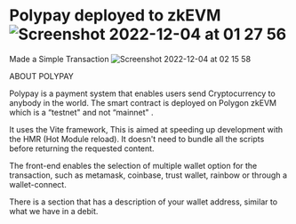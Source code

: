 # Polypay deployed to zkEVM![Screenshot 2022-12-04 at 01 27 56](https://user-images.githubusercontent.com/79017352/205467988-62f71576-c85c-41eb-81be-49bbb36b19f9.png)
Made a Simple Transaction
![Screenshot 2022-12-04 at 02 15 58](https://user-images.githubusercontent.com/79017352/205469324-c6214409-e4b2-4aad-a93a-15a69a136f3d.png)

ABOUT POLYPAY

Polypay is a payment system that enables users send Cryptocurrency to anybody in the world.
The smart contract is deployed on Polygon zkEVM which is a “testnet" and not  “mainnet" .

It uses the Vite framework,
This is aimed at speeding up development with the HMR (Hot Module reload). It doesn't need to bundle all the scripts before returning the requested content.

The front-end  enables the selection of multiple wallet option for the transaction, such as metamask, coinbase, trust wallet, rainbow or through a wallet-connect.

There is a section that has a description of your wallet address, similar to what we have in a debit.
